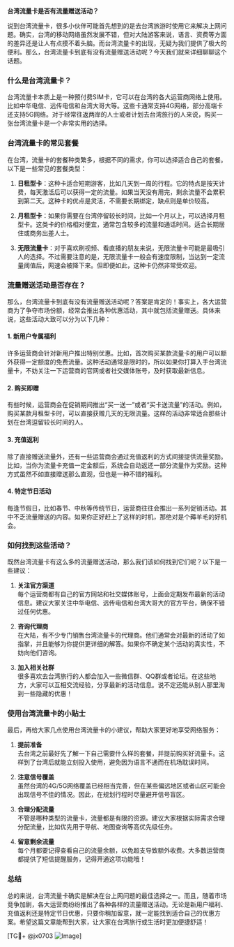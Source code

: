 **台湾流量卡是否有流量赠送活动？**

说到台湾流量卡，很多小伙伴可能首先想到的是去台湾旅游时使用它来解决上网问题。确实，台湾的移动网络虽然发展不错，但对大陆游客来说，语言、资费等方面的差异还是让人有点摸不着头脑。而台湾流量卡的出现，无疑为我们提供了极大的便利。那么，台湾流量卡到底有没有流量赠送活动呢？今天我们就来详细聊聊这个话题。

### 什么是台湾流量卡？

台湾流量卡本质上是一种预付费SIM卡，它可以在台湾的各大运营商网络上使用。比如中华电信、远传电信和台湾大哥大等。这些卡通常支持4G网络，部分高端卡还支持5G网络。对于经常往返两岸的人士或者计划去台湾旅行的人来说，购买一张台湾流量卡是一个非常实用的选择。

### 台湾流量卡的常见套餐

在台湾，流量卡的套餐种类繁多，根据不同的需求，你可以选择适合自己的套餐。以下是一些常见的套餐类型：

1. **日租型卡**：这种卡适合短期游客，比如几天到一周的行程。它的特点是按天计费，每天激活后可以获得一定的流量。如果当天没有用完，剩余流量不会累积到第二天。这种卡的优点是灵活，不需要长期绑定，缺点则是单价较高。

2. **月租型卡**：如果你需要在台湾停留较长时间，比如一个月以上，可以选择月租型卡。这类卡的价格相对便宜，通常包含较多的流量和通话时间。适合长期居住或商务出差人士。

3. **无限流量卡**：对于喜欢刷视频、看直播的朋友来说，无限流量卡可能是最吸引人的选择。不过需要注意的是，无限流量卡一般会有速度限制，当达到一定流量阈值后，网速会被降下来。但即便如此，这种卡仍然非常受欢迎。

### 流量赠送活动是否存在？

那么，台湾流量卡到底有没有流量赠送活动呢？答案是肯定的！事实上，各大运营商为了争夺市场份额，经常会推出各种优惠活动，其中就包括流量赠送。具体来说，这些活动大致可以分为以下几种：

#### 1. 新用户专属福利

许多运营商会针对新用户推出特别优惠。比如，首次购买某款流量卡的用户可以额外获得一定额度的免费流量。这种活动通常是限时的，所以如果你打算入手台湾流量卡，不妨关注一下运营商的官网或者社交媒体账号，及时获取最新信息。

#### 2. 购买即赠

有些时候，运营商会在促销期间推出“买一送一”或者“买卡送流量”的活动。例如，购买某款月租型卡时，可以直接获赠几天的无限流量。这样的活动非常适合那些计划在台湾逗留较长时间的人。

#### 3. 充值返利

除了直接赠送流量外，还有一些运营商会通过充值返利的方式间接提供流量奖励。比如，当你为流量卡充值一定金额后，系统会自动返还一部分流量作为奖励。这种方式虽然不如直接赠送那么直观，但也是一种不错的福利。

#### 4. 特定节日活动

每逢节假日，比如春节、中秋等传统节日，运营商往往会推出一系列促销活动。其中不乏流量赠送的内容。如果你正好赶上了这样的时机，那绝对是个薅羊毛的好机会。

### 如何找到这些活动？

既然台湾流量卡有这么多的流量赠送活动，那么我们该如何找到它们呢？以下是一些建议：

1. **关注官方渠道**  
   每个运营商都有自己的官方网站和社交媒体账号，上面会定期发布最新的活动信息。建议大家关注中华电信、远传电信和台湾大哥大的官方平台，确保不错过任何优惠。

2. **咨询代理商**  
   在大陆，有不少专门销售台湾流量卡的代理商。他们通常会对最新的活动了如指掌，并且能够为你提供更详细的解答。如果你不确定某个活动的真实性，不妨向他们咨询。

3. **加入相关社群**  
   很多喜欢去台湾旅行的人都会加入一些微信群、QQ群或者论坛。在这些地方，大家可以互相交流经验，分享最新的活动信息。说不定还能从别人那里淘到一些隐藏的优惠！

### 使用台湾流量卡的小贴士

最后，再给大家几点使用台湾流量卡的小建议，帮助大家更好地享受网络服务：

1. **提前准备**  
   去台湾之前最好先了解一下自己需要什么样的套餐，并提前购买好流量卡。这样到了台湾后就能立刻投入使用，避免因为语言不通而在机场耽误时间。

2. **注意信号覆盖**  
   虽然台湾的4G/5G网络覆盖已经相当完善，但在某些偏远地区或者山区可能会出现信号不佳的情况。因此，在规划行程时尽量避开信号盲区。

3. **合理分配流量**  
   不管是哪种类型的流量卡，流量都是有限的资源。建议大家根据实际需求合理分配流量，比如优先用于导航、地图查询等高优先级任务。

4. **留意剩余流量**  
   每个月都要记得查看自己的流量余额，以免超支导致额外收费。大多数运营商都提供了短信提醒服务，记得开通这项功能哦！

### 总结

总的来说，台湾流量卡确实是解决在台上网问题的最佳选择之一。而且，随着市场竞争加剧，各大运营商纷纷推出了各种各样的流量赠送活动。无论是新用户福利、充值返利还是特定节日优惠，只要你稍加留意，就一定能找到适合自己的优惠方案。希望这篇文章能帮到大家，让大家在台湾旅行或生活时更加便捷舒适！

[TG💪+ @jx0703 ![Image](https://github.com/user-attachments/assets/dbca1d08-cadb-493c-b0ec-ad6f7a83f270)]